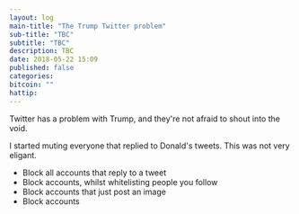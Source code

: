 ```yaml
---
layout: log
main-title: "The Trump Twitter problem"
sub-title: "TBC"
subtitle: "TBC"
description: TBC
date: 2018-05-22 15:09
published: false
categories: 
bitcoin: ""
hattip: 
---
```


Twitter has a problem with Trump, and they're not afraid to shout into the void.

I started muting everyone that replied to Donald's tweets. This was not very eligant.

- Block all accounts that reply to a tweet
- Block accounts, whilst whitelisting people you follow
- Block accounts that just post an image
- Block accounts 
